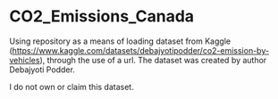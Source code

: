 # CO2_Emissions_Canada

Using repository as a means of loading dataset from Kaggle (https://www.kaggle.com/datasets/debajyotipodder/co2-emission-by-vehicles), through the use of a url. The dataset was created by author Debajyoti Podder.

I do not own or claim this dataset.
